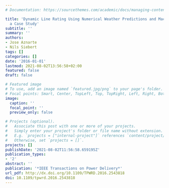 ```yaml
---
# Documentation: https://sourcethemes.com/academic/docs/managing-content/

title: 'Dynamic Line Rating Using Numerical Weather Predictions and Machine Learning:
  a Case Study'
subtitle: ''
summary: ''
authors:
- Jose Aznarte
- Nils Siebert
tags: []
categories: []
date: '2016-01-01'
lastmod: 2021-08-02T13:56:58+02:00
featured: false
draft: false

# Featured image
# To use, add an image named `featured.jpg/png` to your page's folder.
# Focal points: Smart, Center, TopLeft, Top, TopRight, Left, Right, BottomLeft, Bottom, BottomRight.
image:
  caption: ''
  focal_point: ''
  preview_only: false

# Projects (optional).
#   Associate this post with one or more of your projects.
#   Simply enter your project's folder or file name without extension.
#   E.g. `projects = ["internal-project"]` references `content/project/deep-learning/index.md`.
#   Otherwise, set `projects = []`.
projects: []
publishDate: '2021-08-02T11:56:58.659195Z'
publication_types:
- '2'
abstract: ''
publication: '*IEEE Transactions on Power Delivery*'
url_pdf: http://dx.doi.org/10.1109/TPWRD.2016.2543818
doi: 10.1109/tpwrd.2016.2543818
---
```

